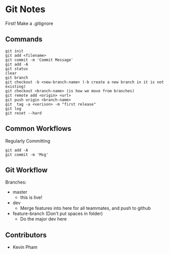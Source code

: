 # Git Notes 

First! Make a .gitignore

## Commands

```
git init
git add <filename>
git commit -m 'Commit Message'
git add -A 
git status
clear
git branch
git checkout -b <new-branch-name> (-b create a new branch in it is not existing)
git checkout <branch-name> (is how we move from branches)
git remote add <origin> <url>
git push origin <branch-name>
git  tag -a <verison> -m "first release"
git log 
git reset --hard
```

## Common Workflows 

Regularly Committing 

```
git add -A
git commit -m 'Msg'
```

## Git Workflow

Branches:
- master
    - this is live!
- dev
    - Merge features into here for all teammates, and push to github
- feature-branch (Don't put spaces in folder)
    - Do the major dev here 

## Contributors 

- Kevin Pham